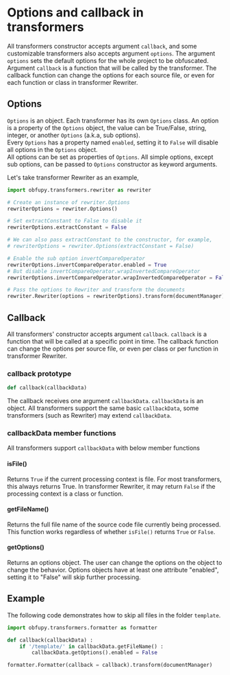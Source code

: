 # Options and callback in transformers

All transformers constructor accepts argument `callback`, and some customizable transformers also accepts argument `options`. The argument `options` sets the default options for the whole project to be obfuscated. Argument `callback` is a function that will be called by the transformer. The callback function can change the options for each source file, or even for each function or class in transformer Rewriter.

## Options

`Options` is an object. Each transformer has its own `Options` class. An option is a property of the `Options` object, the value can be True/False, string, integer, or another `Options` (a.k.a, sub options).  
Every `Options` has a property named `enabled`, setting it to `False` will disable all options in the `Options` object.  
All options can be set as properties of `Options`. All simple options, except sub options, can be passed to `Options` constructor as keyword arguments.  

Let's take transformer Rewriter as an example,

```python
import obfupy.transformers.rewriter as rewriter

# Create an instance of rewriter.Options
rewriterOptions = rewriter.Options()

# Set extractConstant to False to disable it
rewriterOptions.extractConstant = False

# We can also pass extractConstant to the constructor, for example,
# rewriterOptions = rewriter.Options(extractConstant = False)

# Enable the sub option invertCompareOperator
rewriterOptions.invertCompareOperator.enabled = True
# But disable invertCompareOperator.wrapInvertedCompareOperator
rewriterOptions.invertCompareOperator.wrapInvertedCompareOperator = False

# Pass the options to Rewriter and transform the documents
rewriter.Rewriter(options = rewriterOptions).transform(documentManager)
```

## Callback

All transformers' constructor accepts argument `callback`. `callback` is a function that will be called at a specific point in time. The callback function can change the options per source file, or even per class or per function in transformer Rewriter.  

### callback prototype

```python
def callback(callbackData)
```

The callback receives one argument `callbackData`. `callbackData` is an object. All transformers support the same basic `callbackData`, some transformers (such as Rewriter) may extend `callbackData`.

### callbackData member functions

All transformers support `callbackData` with below member functions

#### isFile()

Returns `True` if the current processing context is file. For most transformers, this always returns True. In transformer Rewriter, it may return `False` if the processing context is a class or function.

#### getFileName()

Returns the full file name of the source code file currently being processed. This function works regardless of whether `isFile()` returns `True` or `False`.

#### getOptions()

Returns an options object. The user can change the options on the object to change the behavior. Options objects have at least one attribute "enabled", setting it to "False" will skip further processing.

## Example

The following code demonstrates how to skip all files in the folder `template`.

```python
import obfupy.transformers.formatter as formatter

def callback(callbackData) :
    if '/template/' in callbackData.getFileName() :
        callbackData.getOptions().enabled = False

formatter.Formatter(callback = callback).transform(documentManager)
```
